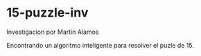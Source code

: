 # 15-puzzle-inv

Investigacion por Martin Alamos

Encontrando un algoritmo inteligente para resolver el puzle de 15.
